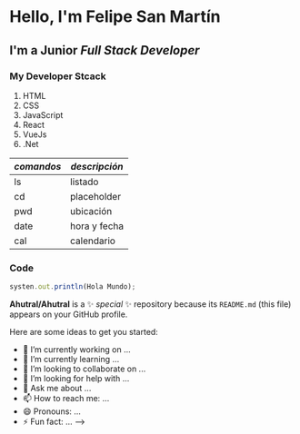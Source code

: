 # Hello, I'm Felipe San Martín
## I'm a Junior _**Full Stack Developer**_

### **My Developer Stcack**
1. HTML
2. CSS
3. JavaScript
4. React
5. VueJs
6. .Net

|_**comandos**_ | _**descripción**_ |
|--------|-----------|
|ls      | listado| 
|cd      | placeholder|
|pwd     | ubicación|
|date    | hora y fecha|
|cal     | calendario

### Code
```JavaScript 
systen.out.println(Hola Mundo);
```


**Ahutral/Ahutral** is a ✨ _special_ ✨ repository because its `README.md` (this file) appears on your GitHub profile.

Here are some ideas to get you started:

- 🔭 I’m currently working on ...
- 🌱 I’m currently learning ...
- 👯 I’m looking to collaborate on ...
- 🤔 I’m looking for help with ...
- 💬 Ask me about ...
- 📫 How to reach me: ...
- 😄 Pronouns: ...
- ⚡ Fun fact: ...
-->
